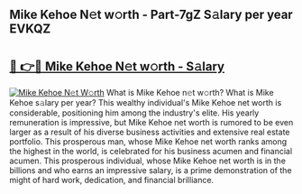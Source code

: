 ## Mike Kehoe N𝚎t w𝚘rth - Part-7gZ S𝚊lary per year EVKQZ

# <h2><a href="http://gc3618r.nevu.top/?p=Mike+Kehoe">🔗 👉🔴 Mike Kehoe N𝚎t w𝚘rth - S𝚊lary</a></h2>

[![Mike Kehoe N𝚎t W𝚘rth](https://i.imgur.com/Oavwk0R.jpeg)](http://gc3618r.nevu.top/?p=Mike+Kehoe)
What is Mike Kehoe n𝚎t w𝚘rth? What is Mike Kehoe s𝚊lary per year?
This wealthy individual's Mike Kehoe net worth is considerable, positioning him among the industry's elite. His yearly remuneration is impressive, but Mike Kehoe net worth is rumored to be even larger as a result of his diverse business activities and extensive real estate portfolio. This prosperous man, whose Mike Kehoe net worth ranks among the highest in the world, is celebrated for his business acumen and financial acumen. This prosperous individual, whose Mike Kehoe net worth is in the billions and who earns an impressive salary, is a prime demonstration of the might of hard work, dedication, and financial brilliance.
